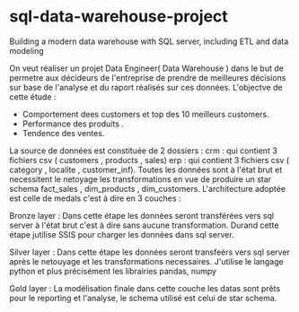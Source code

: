 # sql-data-warehouse-project
Building a modern data warehouse with SQL server, including ETL and data modeling

On veut réaliser un projet Data  Engineer(  Data Warehouse ) dans le but de permetre aux décideurs de l'entreprise  de prendre de meilleures décisions sur base de l'analyse et du  raport réalisés sur ces données.
L'objectve de cette étude :
- Comportement dees customers  et top des 10 meilleurs customers.
- Performance des produits .
- Tendence des ventes.
  
La source de données est constituée de 2 dossiers : 
crm : qui contient 3 fichiers csv ( customers , products , sales)
erp : qui contient 3 fichiers csv ( category , localite , customer_inf).
Toutes les données sont à l'état  brut et necessitent  le netoyage  les transformations en vue de produire un star schema  fact_sales , dim_products , dim_customers.
L'architecture adoptée est celle de medals c'est à dire en 3 couches :

Bronze layer : Dans cette étape les données seront transférées vers  sql server à l'état brut c'est à dire sans aucune transformation.
Durand cette étape jutilise SSIS pour charger les données  dans sql server.

Silver layer :  Dans cette étape les données seront transfeérs vers sql server  après  le netouyage et les transformations necessaires. J'utilise  le langage python et plus précisément  les librairies pandas, numpy 

Gold layer : La modélisation finale dans cette couche les datas sont prêts pour le reporting et l'analyse,  le schema utilisé est celui de star schema.

